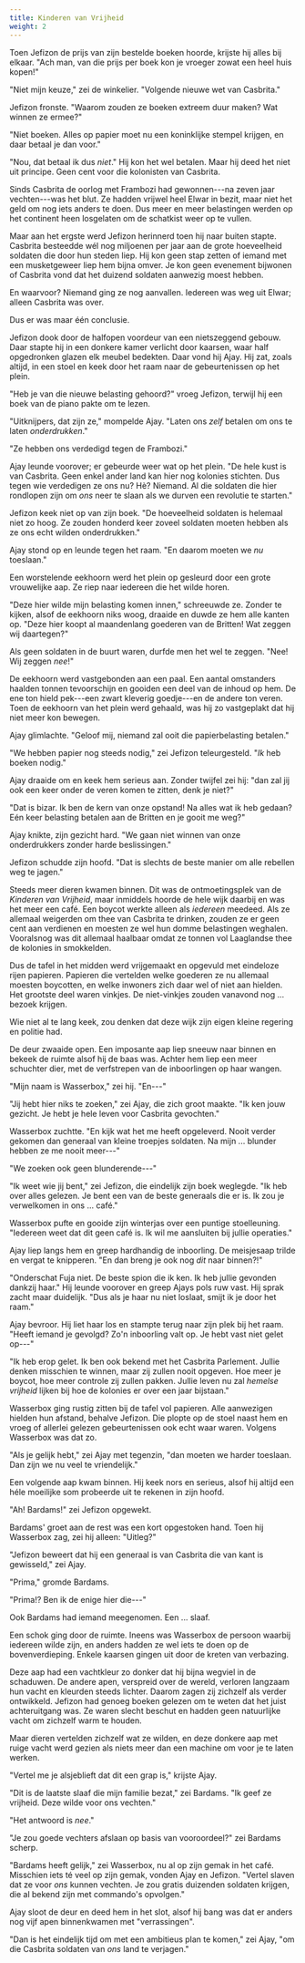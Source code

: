 ```yaml
---
title: Kinderen van Vrijheid
weight: 2
---
```

Toen Jefizon de prijs van zijn bestelde boeken hoorde, krijste hij alles bij elkaar. "Ach man, van die prijs per boek kon je vroeger zowat een heel huis kopen!"

"Niet mijn keuze," zei de winkelier. "Volgende nieuwe wet van Casbrita."

Jefizon fronste. "Waarom zouden ze boeken extreem duur maken? Wat winnen ze ermee?"

"Niet boeken. Alles op papier moet nu een koninklijke stempel krijgen, en daar betaal je dan voor."

"Nou, dat betaal ik dus _niet_." Hij kon het wel betalen. Maar hij deed het niet uit principe. Geen cent voor die kolonisten van Casbrita.

Sinds Casbrita de oorlog met Frambozi had gewonnen---na zeven jaar vechten---was het blut. Ze hadden vrijwel heel Elwar in bezit, maar niet het geld om nog iets anders te doen. Dus meer en meer belastingen werden op het continent heen losgelaten om de schatkist weer op te vullen.

Maar aan het ergste werd Jefizon herinnerd toen hij naar buiten stapte. Casbrita besteedde wél nog miljoenen per jaar aan de grote hoeveelheid soldaten die door hun steden liep. Hij kon geen stap zetten of iemand met een musketgeweer liep hem bijna omver. Je kon geen evenement bijwonen of Casbrita vond dat het duizend soldaten aanwezig moest hebben.

En waarvoor? Niemand ging ze nog aanvallen. Iedereen was weg uit Elwar; alleen Casbrita was over.

Dus er was maar één conclusie.

Jefizon dook door de halfopen voordeur van een nietszeggend gebouw. Daar stapte hij in een donkere kamer verlicht door kaarsen, waar half opgedronken glazen elk meubel bedekten. Daar vond hij Ajay. Hij zat, zoals altijd, in een stoel en keek door het raam naar de gebeurtenissen op het plein.

"Heb je van die nieuwe belasting gehoord?" vroeg Jefizon, terwijl hij een boek van de piano pakte om te lezen.

"Uitknijpers, dat zijn ze," mompelde Ajay. "Laten ons _zelf_ betalen om ons te laten _onderdrukken_."

"Ze hebben ons verdedigd tegen de Frambozi."

Ajay leunde voorover; er gebeurde weer wat op het plein. "De hele kust is van Casbrita. Geen enkel ander land kan hier nog kolonies stichten. Dus tegen wie verdedigen ze ons nu? Hè? Niemand. Al die soldaten die hier rondlopen zijn om _ons_ neer te slaan als we durven een revolutie te starten."

Jefizon keek niet op van zijn boek. "De hoeveelheid soldaten is helemaal niet zo hoog. Ze zouden honderd keer zoveel soldaten moeten hebben als ze ons echt wilden onderdrukken."

Ajay stond op en leunde tegen het raam. "En daarom moeten we _nu_ toeslaan."

Een worstelende eekhoorn werd het plein op gesleurd door een grote vrouwelijke aap. Ze riep naar iedereen die het wilde horen.

"Deze hier wilde mijn belasting komen innen," schreeuwde ze. Zonder te kijken, alsof de eekhoorn niks woog, draaide en duwde ze hem alle kanten op. "Deze hier koopt al maandenlang goederen van de Britten! Wat zeggen wij daartegen?"

Als geen soldaten in de buurt waren, durfde men het wel te zeggen. "Nee! Wij zeggen _nee_!"

De eekhoorn werd vastgebonden aan een paal. Een aantal omstanders haalden tonnen tevoorschijn en gooiden een deel van de inhoud op hem. De ene ton hield pek---een zwart kleverig goedje---en de andere ton veren. Toen de eekhoorn van het plein werd gehaald, was hij zo vastgeplakt dat hij niet meer kon bewegen.

Ajay glimlachte. "Geloof mij, niemand zal ooit die papierbelasting betalen."

"We hebben papier nog steeds nodig," zei Jefizon teleurgesteld. "_Ik_ heb boeken nodig."

Ajay draaide om en keek hem serieus aan. Zonder twijfel zei hij: "dan zal jij ook een keer onder de veren komen te zitten, denk je niet?"

"Dat is bizar. Ik ben de kern van onze opstand! Na alles wat ik heb gedaan? Eén keer belasting betalen aan de Britten en je gooit me weg?"

Ajay knikte, zijn gezicht hard. "We gaan niet winnen van onze onderdrukkers zonder harde beslissingen."

Jefizon schudde zijn hoofd. "Dat is slechts de beste manier om alle rebellen weg te jagen."

Steeds meer dieren kwamen binnen. Dit was de ontmoetingsplek van de _Kinderen van Vrijheid_, maar inmiddels hoorde de hele wijk daarbij en was het meer een café. Een boycot werkte alleen als _iedereen_ meedeed. Als ze allemaal weigerden om thee van Casbrita te drinken, zouden ze er geen cent aan verdienen en moesten ze wel hun domme belastingen weghalen. Vooralsnog was dit allemaal haalbaar omdat ze tonnen vol Laaglandse thee de kolonies in smokkelden.

Dus de tafel in het midden werd vrijgemaakt en opgevuld met eindeloze rijen papieren. Papieren die vertelden welke goederen ze nu allemaal moesten boycotten, en welke inwoners zich daar wel of niet aan hielden. Het grootste deel waren vinkjes. De niet-vinkjes zouden vanavond nog ... bezoek krijgen.

Wie niet al te lang keek, zou denken dat deze wijk zijn eigen kleine regering en politie had.

De deur zwaaide open. Een imposante aap liep sneeuw naar binnen en bekeek de ruimte alsof hij de baas was. Achter hem liep een meer schuchter dier, met de verfstrepen van de inboorlingen op haar wangen.

"Mijn naam is Wasserbox," zei hij. "En---"

"Jij hebt hier niks te zoeken," zei Ajay, die zich groot maakte. "Ik ken jouw gezicht. Je hebt je hele leven voor Casbrita gevochten."

Wasserbox zuchtte. "En kijk wat het me heeft opgeleverd. Nooit verder gekomen dan generaal van kleine troepjes soldaten. Na mijn ... blunder hebben ze me nooit meer---"

"We zoeken ook geen blunderende---"

"Ik weet wie jij bent," zei Jefizon, die eindelijk zijn boek weglegde. "Ik heb over alles gelezen. Je bent een van de beste generaals die er is. Ik zou je verwelkomen in ons ... café."

Wasserbox pufte en gooide zijn winterjas over een puntige stoelleuning. "Iedereen weet dat dit geen café is. Ik wil me aansluiten bij jullie operaties."

Ajay liep langs hem en greep hardhandig de inboorling. De meisjesaap trilde en vergat te knipperen. "En dan breng je ook nog _dit_ naar binnen?!"

"Onderschat Fuja niet. De beste spion die ik ken. Ik heb jullie gevonden dankzij haar." Hij leunde voorover en greep Ajays pols ruw vast. Hij sprak zacht maar duidelijk. "Dus als je haar nu niet loslaat, smijt ik je door het raam."

Ajay bevroor. Hij liet haar los en stampte terug naar zijn plek bij het raam. "Heeft iemand je gevolgd? Zo'n inboorling valt op. Je hebt vast niet gelet op---"

"Ik heb erop gelet. Ik ben ook bekend met het Casbrita Parlement. Jullie denken misschien te winnen, maar zij zullen nooit opgeven. Hoe meer je boycot, hoe meer controle zij zullen pakken. Jullie leven nu zal _hemelse vrijheid_ lijken bij hoe de kolonies er over een jaar bijstaan."

Wasserbox ging rustig zitten bij de tafel vol papieren. Alle aanwezigen hielden hun afstand, behalve Jefizon. Die plopte op de stoel naast hem en vroeg of allerlei gelezen gebeurtenissen ook echt waar waren. Volgens Wasserbox was dat zo.

"Als je gelijk hebt," zei Ajay met tegenzin, "dan moeten we harder toeslaan. Dan zijn we nu veel te vriendelijk."

Een volgende aap kwam binnen. Hij keek nors en serieus, alsof hij altijd een héle moeilijke som probeerde uit te rekenen in zijn hoofd. 

"Ah! Bardams!" zei Jefizon opgewekt.

Bardams' groet aan de rest was een kort opgestoken hand. Toen hij Wasserbox zag, zei hij alleen: "Uitleg?"

"Jefizon beweert dat hij een generaal is van Casbrita die van kant is gewisseld," zei Ajay.

"Prima," gromde Bardams.

"Prima!? Ben ik de enige hier die---"

Ook Bardams had iemand meegenomen. Een ... slaaf.

Een schok ging door de ruimte. Ineens was Wasserbox de persoon waarbij iedereen wilde zijn, en anders hadden ze wel iets te doen op de bovenverdieping. Enkele kaarsen gingen uit door de kreten van verbazing.

Deze aap had een vachtkleur zo donker dat hij bijna wegviel in de schaduwen. De andere apen, verspreid over de wereld, verloren langzaam hun vacht en kleurden steeds lichter. Daarom zagen zij zichzelf als verder ontwikkeld. Jefizon had genoeg boeken gelezen om te weten dat het juist achteruitgang was. Ze waren slecht beschut en hadden geen natuurlijke vacht om zichzelf warm te houden.

Maar dieren vertelden zichzelf wat ze wilden, en deze donkere aap met ruige vacht werd gezien als niets meer dan een machine om voor je te laten werken.

"Vertel me je alsjeblieft dat dit een grap is," krijste Ajay.

"Dit is de laatste slaaf die mijn familie bezat," zei Bardams. "Ik geef ze vrijheid. Deze wilde voor ons vechten."

"Het antwoord is _nee_."

"Je zou goede vechters afslaan op basis van vooroordeel?" zei Bardams scherp.

"Bardams heeft gelijk," zei Wasserbox, nu al op zijn gemak in het café. Misschien iets té veel op zijn gemak, vonden Ajay en Jefizon. "Vertel slaven dat ze voor _ons_ kunnen vechten. Je zou gratis duizenden soldaten krijgen, die al bekend zijn met commando's opvolgen."

Ajay sloot de deur en deed hem in het slot, alsof hij bang was dat er anders nog vijf apen binnenkwamen met "verrassingen".

"Dan is het eindelijk tijd om met een ambitieus plan te komen," zei Ajay, "om die Casbrita soldaten van _ons_ land te verjagen."